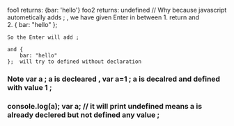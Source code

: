 <script>
    function foo1()
    {
    return {
        bar: "hello"
    };
    }

    function foo2()
    {
    return
    {
        bar: "hello"
    };
    }

    console.log("foo1 returns:");
    console.log(foo1());
    console.log("foo2 returns:");
    console.log(foo2());
</script>

foo1 returns:
{bar: 'hello'}
foo2 returns:
undefined  // Why because javascript autometically adds ; , we have given Enter in between 
    1. return and  
    2. {
        bar: "hello"
    };

    So the Enter will add ;

    and {
        bar: "hello"
    };  will try to defined without declaration 

   ###  Note var a ; a is decleared   , var a=1 ; a is decalred and defined with value 1 ;

   ### console.log(a); var a; // it will print undefined means a is already declered but not defined any value ;
   
